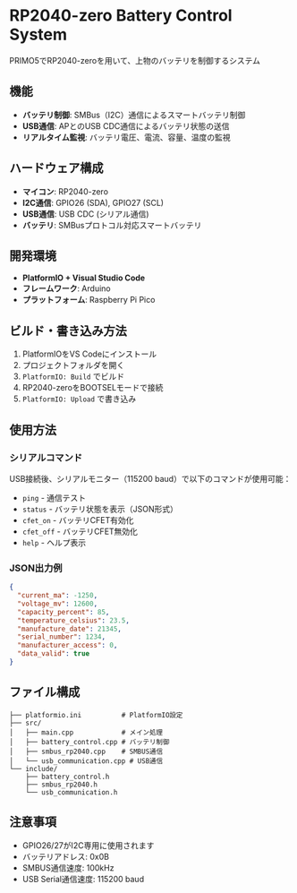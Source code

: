 # RP2040-zero Battery Control System

PRIMO5でRP2040-zeroを用いて、上物のバッテリを制御するシステム

## 機能

- **バッテリ制御**: SMBus（I2C）通信によるスマートバッテリ制御
- **USB通信**: APとのUSB CDC通信によるバッテリ状態の送信
- **リアルタイム監視**: バッテリ電圧、電流、容量、温度の監視

## ハードウェア構成

- **マイコン**: RP2040-zero
- **I2C通信**: GPIO26 (SDA), GPIO27 (SCL)
- **USB通信**: USB CDC (シリアル通信)
- **バッテリ**: SMBusプロトコル対応スマートバッテリ

## 開発環境

- **PlatformIO + Visual Studio Code**
- **フレームワーク**: Arduino
- **プラットフォーム**: Raspberry Pi Pico

## ビルド・書き込み方法

1. PlatformIOをVS Codeにインストール
2. プロジェクトフォルダを開く
3. `PlatformIO: Build` でビルド
4. RP2040-zeroをBOOTSELモードで接続
5. `PlatformIO: Upload` で書き込み

## 使用方法

### シリアルコマンド

USB接続後、シリアルモニター（115200 baud）で以下のコマンドが使用可能：

- `ping` - 通信テスト
- `status` - バッテリ状態を表示（JSON形式）
- `cfet_on` - バッテリCFET有効化
- `cfet_off` - バッテリCFET無効化
- `help` - ヘルプ表示

### JSON出力例

```json
{
  "current_ma": -1250,
  "voltage_mv": 12600,
  "capacity_percent": 85,
  "temperature_celsius": 23.5,
  "manufacture_date": 21345,
  "serial_number": 1234,
  "manufacturer_access": 0,
  "data_valid": true
}
```

## ファイル構成

```
├── platformio.ini          # PlatformIO設定
├── src/
│   ├── main.cpp            # メイン処理
│   ├── battery_control.cpp # バッテリ制御
│   ├── smbus_rp2040.cpp    # SMBUS通信
│   └── usb_communication.cpp # USB通信
└── include/
    ├── battery_control.h
    ├── smbus_rp2040.h
    └── usb_communication.h
```

## 注意事項

- GPIO26/27がI2C専用に使用されます
- バッテリアドレス: 0x0B
- SMBUS通信速度: 100kHz
- USB Serial通信速度: 115200 baud
